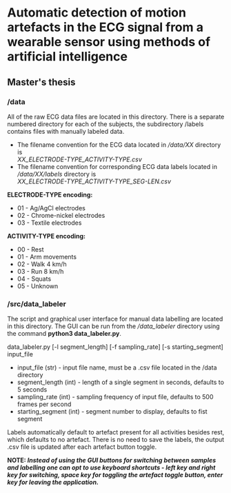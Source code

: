 # Automatic detection of motion artefacts in the ECG signal from a wearable sensor using methods of artificial intelligence
## Master's thesis

### /data
All of the raw ECG data files are located in this directory. There is a separate numbered directory for each of the subjects, the subdirectory /labels contains files with manually labeled data.
* The filename convention for the ECG data located in */data/XX* directory is  
*XX_ELECTRODE-TYPE_ACTIVITY-TYPE.csv*
* The filename convention for corresponding ECG data labels located in */data/XX/labels* directory is  
*XX_ELECTRODE-TYPE_ACTIVITY-TYPE_SEG-LEN.csv*

__ELECTRODE-TYPE encoding:__
* 01    - Ag/AgCl electrodes
* 02    - Chrome-nickel electrodes
* 03    - Textile electrodes

__ACTIVITY-TYPE encoding:__
* 00    - Rest
* 01    - Arm movements
* 02    - Walk 4 km/h
* 03    - Run 8 km/h
* 04    - Squats
* 05    - Unknown

### /src/data_labeler

The script and graphical user interface for manual data labelling are located in this directory. The GUI can be run from the */data_labeler* directory using the command __python3 data_labeler.py__.

data_labeler.py [-l segment_length] [-f sampling_rate] [-s starting_segment] input_file
* input_file (str)       - input file name, must be a .csv file located in the /data directory
* segment_length (int)   - length of a single segment in seconds, defaults to 5 seconds
* sampling_rate (int)    - sampling frequency of input file, defaults to 500 frames per second
* starting_segment (int) - segment number to display, defaults to fist segment

Labels automatically default to artefact present for all activities besides rest, which defaults to no artefact. There is no need to save the labels, the output .csv file is updated after each artefact button toggle.

__NOTE: *Instead of using the GUI buttons for switching between samples and labelling one can opt to use keyboard shortcuts - left key and right key for switching, space key for toggling the artefact toggle button, enter key for leaving the application.*__


